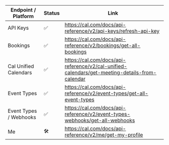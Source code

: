 | Endpoint / Platform       | Status | Link |
|--------------------------|-----------|-------|
| API Keys                  | ✅        | https://cal.com/docs/api-reference/v2/api-keys/refresh-api-key |
| Bookings                    | ✅        | https://cal.com/docs/api-reference/v2/bookings/get-all-bookings |
| Cal Unified Calendars | ✅ | https://cal.com/docs/api-reference/v2/cal-unified-calendars/get-meeting-details-from-calendar
| Event Types | ✅ | https://cal.com/docs/api-reference/v2/event-types/get-all-event-types
| Event Types / Webhooks | ✅ | https://cal.com/docs/api-reference/v2/event-types-webhooks/get-all-webhooks
| Me | 🛠️ | https://cal.com/docs/api-reference/v2/me/get-my-profile
